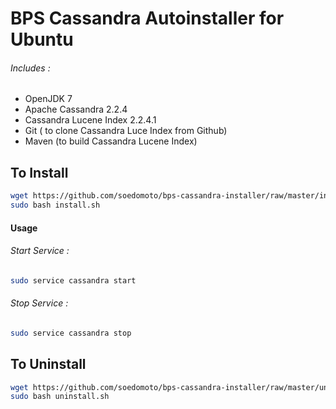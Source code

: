 # BPS Cassandra Autoinstaller for Ubuntu

###### Includes : 
* OpenJDK 7
* Apache Cassandra 2.2.4
* Cassandra Lucene Index 2.2.4.1
* Git ( to clone Cassandra Luce Index from Github)
* Maven (to build Cassandra Lucene Index)

## To Install
```sh
wget https://github.com/soedomoto/bps-cassandra-installer/raw/master/install.sh -O install.sh
sudo bash install.sh
```

#### Usage
###### Start Service :
```sh
sudo service cassandra start
```

###### Stop Service :
```sh
sudo service cassandra stop
```

## To Uninstall
```sh
wget https://github.com/soedomoto/bps-cassandra-installer/raw/master/uninstall.sh -O uninstall.sh
sudo bash uninstall.sh
```
